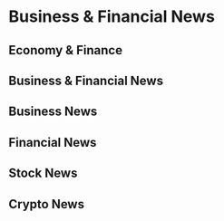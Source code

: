 <script setup>
import { ref } from 'vue';
import NavContainer from '../components/NavContainer.vue';
import newsData from '../assets/news/business-and-finance-news.json';

const data = ref(newsData);
</script>

# Business & Financial News

## Economy & Finance

<NavContainer :data="data.economyFinance"/>

## Business & Financial News

<NavContainer :data="data.general"/>

## Business News

<NavContainer :data="data.business"/>

## Financial News

<NavContainer :data="data.financial"/>

## Stock News

<NavContainer :data="data.stock"/>

## Crypto News

<NavContainer :data="data.crypto"/>
